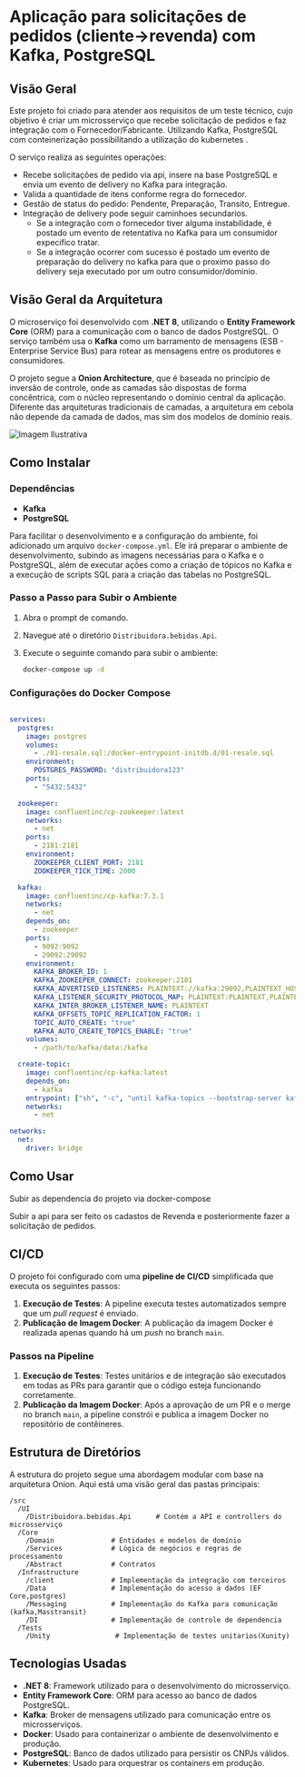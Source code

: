 
# Aplicação para solicitações de pedidos (cliente->revenda) com Kafka, PostgreSQL

## Visão Geral

Este projeto foi criado para atender aos requisitos de um teste técnico, cujo objetivo é criar um microsserviço que recebe solicitação de pedidos e faz integração com o Fornecedor/Fabricante. Utilizando Kafka, PostgreSQL com conteinerização possibilitando a utilização do kubernetes .

O serviço realiza as seguintes operações:
- Recebe solicitações de pedido via api, insere na base PostgreSQL e envia um evento de delivery no  Kafka para integração.
- Valida a quantidade de itens conforme regra do fornecedor.
- Gestão de status do pedido: Pendente, Preparação, Transito, Entregue.
- Integração de delivery pode seguir caminhoes secundarios.
  - Se a integração com o fornecedor tiver alguma instabilidade, é postado um evento de retentativa no Kafka para um consumidor expecifico tratar.
  - Se a integração ocorrer com sucesso é postado um evento de preparação do delivery no kafka para que o proximo passo do delivery seja executado por um outro consumidor/dominio.

## Visão Geral da Arquitetura

O microserviço foi desenvolvido com **.NET 8**, utilizando o **Entity Framework Core** (ORM) para a comunicação com o banco de dados PostgreSQL. O serviço também usa o **Kafka** como um barramento de mensagens (ESB - Enterprise Service Bus) para rotear as mensagens entre os produtores e consumidores.

O projeto segue a **Onion Architecture**, que é baseada no princípio de inversão de controle, onde as camadas são dispostas de forma concêntrica, com o núcleo representando o domínio central da aplicação. Diferente das arquiteturas tradicionais de camadas, a arquitetura em cebola não depende da camada de dados, mas sim dos modelos de domínio reais.

![Imagem Ilustrativa](https://encrypted-tbn0.gstatic.com/images?q=tbn:ANd9GcRxC67hvjpPQ6D_xe_HnvKfy9n-bUw1eDZlag&s)

## Como Instalar

### Dependências

- **Kafka**
- **PostgreSQL**

Para facilitar o desenvolvimento e a configuração do ambiente, foi adicionado um arquivo `docker-compose.yml`. Ele irá preparar o ambiente de desenvolvimento, subindo as imagens necessárias para o Kafka e o PostgreSQL, além de executar ações como a criação de tópicos no Kafka e a execução de scripts SQL para a criação das tabelas no PostgreSQL.

### Passo a Passo para Subir o Ambiente

1. Abra o prompt de comando.
2. Navegue até o diretório `Distribuidora.bebidas.Api`.
3. Execute o seguinte comando para subir o ambiente:

   ```bash
   docker-compose up -d
   ```

### Configurações do Docker Compose

```yaml

services:
  postgres:
    image: postgres
    volumes:
      - ./01-resale.sql:/docker-entrypoint-initdb.d/01-resale.sql
    environment:
      POSTGRES_PASSWORD: "distribuidora123"
    ports:
      - "5432:5432"

  zookeeper:
    image: confluentinc/cp-zookeeper:latest
    networks:
      - net
    ports:
      - 2181:2181
    environment:
      ZOOKEEPER_CLIENT_PORT: 2181
      ZOOKEEPER_TICK_TIME: 2000

  kafka:
    image: confluentinc/cp-kafka:7.3.1
    networks:
      - net
    depends_on:
      - zookeeper
    ports:
      - 9092:9092
      - 29092:29092
    environment:
      KAFKA_BROKER_ID: 1
      KAFKA_ZOOKEEPER_CONNECT: zookeeper:2181
      KAFKA_ADVERTISED_LISTENERS: PLAINTEXT://kafka:29092,PLAINTEXT_HOST://localhost:9092
      KAFKA_LISTENER_SECURITY_PROTOCOL_MAP: PLAINTEXT:PLAINTEXT,PLAINTEXT_HOST:PLAINTEXT
      KAFKA_INTER_BROKER_LISTENER_NAME: PLAINTEXT
      KAFKA_OFFSETS_TOPIC_REPLICATION_FACTOR: 1
      TOPIC_AUTO_CREATE: "true"
      KAFKA_AUTO_CREATE_TOPICS_ENABLE: "true"
    volumes:
      - /path/to/kafka/data:/kafka

  create-topic:
    image: confluentinc/cp-kafka:latest
    depends_on:
      - kafka
    entrypoint: ["sh", "-c", "until kafka-topics --bootstrap-server kafka:29092 --list >/dev/null 2>&1; do sleep 10; done; kafka-topics --bootstrap-server kafka:29092 --create --topic delivery-topic --partitions 1 --replication-factor 1"]
    networks:
      - net

networks:
  net:
    driver: bridge


```

## Como Usar
Subir as dependencia do projeto via docker-compose 


Subir a api para ser feito os cadastos de Revenda e posteriormente fazer a solicitação de pedidos.


## CI/CD

O projeto foi configurado com uma **pipeline de CI/CD** simplificada que executa os seguintes passos:

1. **Execução de Testes**: A pipeline executa testes automatizados sempre que um *pull request* é enviado.
2. **Publicação de Imagem Docker**: A publicação da imagem Docker é realizada apenas quando há um *push* no branch `main`.

### Passos na Pipeline

1. **Execução de Testes**: Testes unitários e de integração são executados em todas as PRs para garantir que o código esteja funcionando corretamente.
2. **Publicação da Imagem Docker**: Após a aprovação de um PR e o merge no branch `main`, a pipeline constrói e publica a imagem Docker no repositório de contêineres.

## Estrutura de Diretórios

A estrutura do projeto segue uma abordagem modular com base na arquitetura Onion. Aqui está uma visão geral das pastas principais:

```
/src
  /UI
    /Distribuidora.bebidas.Api      # Contém a API e controllers do microsserviço
  /Core
    /Domain              # Entidades e modelos de domínio
    /Services            # Lógica de negócios e regras de processamento
    /Abstract            # Contratos 
  /Infrastructure
    /client              # Implementação da integração com terceiros
    /Data                # Implementação do acesso a dados (EF Core,postgres) 
    /Messaging           # Implementação do Kafka para comunicação (kafka,Masstransit)
    /DI                  # Implementação de controle de dependencia
  /Tests
    /Unity                # Implementação de testes unitarios(Xunity)
```

## Tecnologias Usadas

- **.NET 8**: Framework utilizado para o desenvolvimento do microsserviço.
- **Entity Framework Core**: ORM para acesso ao banco de dados PostgreSQL.
- **Kafka**: Broker de mensagens utilizado para comunicação entre os microsserviços.
- **Docker**: Usado para containerizar o ambiente de desenvolvimento e produção.
- **PostgreSQL**: Banco de dados utilizado para persistir os CNPJs válidos.
- **Kubernetes**: Usado para orquestrar os containers em produção.
